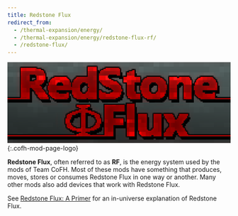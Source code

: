 ```yaml
---
title: Redstone Flux
redirect_from:
  - /thermal-expansion/energy/
  - /thermal-expansion/energy/redstone-flux-rf/
  - /redstone-flux/
---
```


![Redstone Flux logo](/assets/images/modlogos/redstone-flux.png){:.cofh-mod-page-logo}


**Redstone Flux**, often referred to as **RF**, is the energy system used by the
mods of Team CoFH. Most of these mods have something that produces, moves,
stores or consumes Redstone Flux in one way or another. Many other mods also add
devices that work with Redstone Flux.

See [Redstone Flux: A Primer](/docs/redstone-flux/redstone-flux-a-primer/) for
an in-universe explanation of Redstone Flux.
